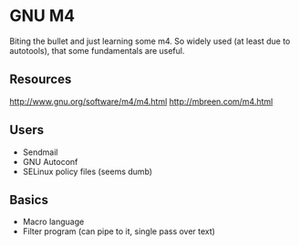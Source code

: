 # GNU M4

Biting the bullet and just learning some m4. So widely used (at least due to
autotools), that some fundamentals are useful.

## Resources

http://www.gnu.org/software/m4/m4.html
http://mbreen.com/m4.html

## Users

* Sendmail
* GNU Autoconf
* SELinux policy files (seems dumb)

## Basics

* Macro language
* Filter program (can pipe to it, single pass over text)

